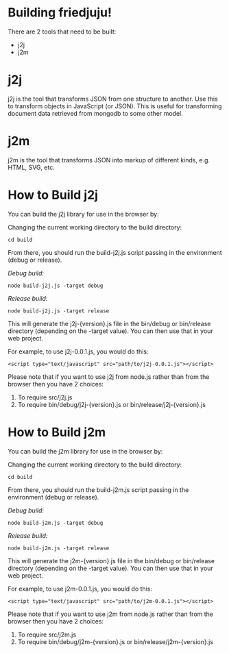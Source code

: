 # Building friedjuju!

There are 2 tools that need to be built:

* j2j
* j2m

# j2j

j2j is the tool that transforms JSON from one structure to another. Use this to transform objects in JavaScript (or JSON). This is useful for transforming document data retrieved from mongodb to some other model.

# j2m

j2m is the tool that transforms JSON into markup of different kinds, e.g. HTML, SVG, etc.

# How to Build j2j

You can build the j2j library for use in the browser by:

Changing the current working directory to the build directory:

```
cd build
```

From there, you should run the build-j2j.js script passing in the environment (debug or release).

*Debug build:*

```
node build-j2j.js -target debug
```

*Release build:*

```
node build-j2j.js -target release
```

This will generate the j2j-{version}.js file in the bin/debug or bin/release directory (depending on the -target value). You can then use that in your web project.

For example, to use j2j-0.0.1.js, you would do this:

```
<script type="text/javascript" src="path/to/j2j-0.0.1.js"></script>
```

Please note that if you want to use j2j from node.js rather than from the browser then you have 2 choices:

1. To require src/j2j.js
2. To require bin/debug/j2j-{version}.js or bin/release/j2j-{version}.js


# How to Build j2m

You can build the j2m library for use in the browser by:

Changing the current working directory to the build directory:

```
cd build
```

From there, you should run the build-j2m.js script passing in the environment (debug or release).

*Debug build:*

```
node build-j2m.js -target debug
```

*Release build:*

```
node build-j2m.js -target release
```

This will generate the j2m-{version}.js file in the bin/debug or bin/release directory (depending on the -target value). You can then use that in your web project.

For example, to use j2m-0.0.1.js, you would do this:

```
<script type="text/javascript" src="path/to/j2m-0.0.1.js"></script>
```

Please note that if you want to use j2m from node.js rather than from the browser then you have 2 choices:

1. To require src/j2m.js
2. To require bin/debug/j2m-{version}.js or bin/release/j2m-{version}.js
